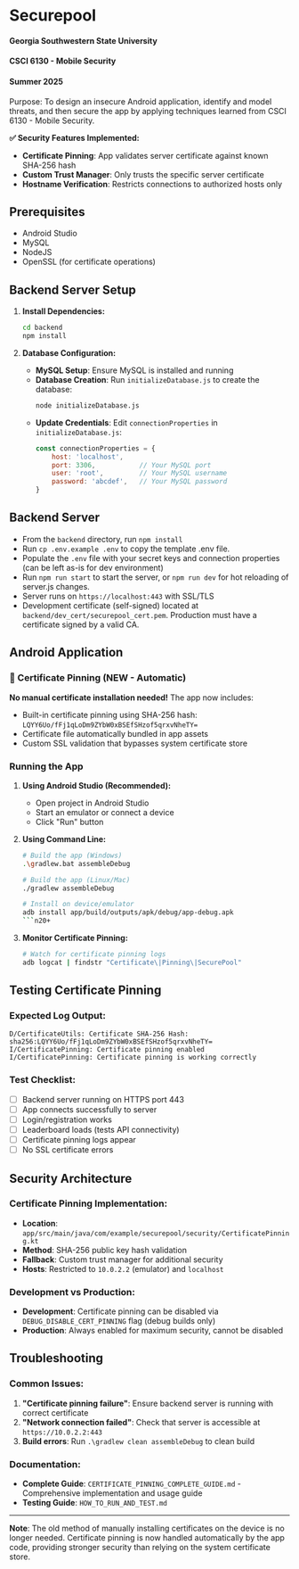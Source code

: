 # Securepool
#### Georgia Southwestern State University  
#### CSCI 6130 - Mobile Security  
#### Summer 2025  
  
Purpose: To design an insecure Android application, identify and model threats, and then secure the app by applying techniques learned from CSCI 6130 - Mobile Security.  

**✅ Security Features Implemented:**
- **Certificate Pinning**: App validates server certificate against known SHA-256 hash
- **Custom Trust Manager**: Only trusts the specific server certificate
- **Hostname Verification**: Restricts connections to authorized hosts only

## Prerequisites  
- Android Studio  
- MySQL  
- NodeJS  
- OpenSSL (for certificate operations)

## Backend Server Setup
1. **Install Dependencies:**
   ```bash
   cd backend
   npm install
   ```

2. **Database Configuration:**
   - **MySQL Setup**: Ensure MySQL is installed and running
   - **Database Creation**: Run `initializeDatabase.js` to create the database:
     ```bash
     node initializeDatabase.js
     ```
   - **Update Credentials**: Edit `connectionProperties` in `initializeDatabase.js`:
     ```javascript
     const connectionProperties = {
         host: 'localhost',
         port: 3306,           // Your MySQL port
         user: 'root',         // Your MySQL username  
         password: 'abcdef',   // Your MySQL password
     }
     ```

## Backend Server  
- From the `backend` directory, run `npm install`  
- Run `cp .env.example .env` to copy the template .env file.
- Populate the `.env` file with your secret keys and connection properties (can be left as-is for dev environment)  
- Run `npm run start` to start the server, or `npm run dev` for hot reloading of server.js changes.
- Server runs on `https://localhost:443` with SSL/TLS
- Development certificate (self-signed) located at `backend/dev_cert/securepool_cert.pem`. Production must have a certificate signed by a valid CA.

## Android Application

### 🔐 Certificate Pinning (NEW - Automatic)
**No manual certificate installation needed!** The app now includes:
- Built-in certificate pinning using SHA-256 hash: `LQYY6Uo/fFj1qLoDm9ZYbW0xBSEfSHzof5qrxvNheTY=`
- Certificate file automatically bundled in app assets
- Custom SSL validation that bypasses system certificate store

### Running the App
1. **Using Android Studio (Recommended):**
   - Open project in Android Studio
   - Start an emulator or connect a device
   - Click "Run" button

2. **Using Command Line:**
   ```bash
   # Build the app (Windows)
   .\gradlew.bat assembleDebug
   
   # Build the app (Linux/Mac)  
   ./gradlew assembleDebug
   
   # Install on device/emulator
   adb install app/build/outputs/apk/debug/app-debug.apk
   ```n20+

3. **Monitor Certificate Pinning:**
   ```bash
   # Watch for certificate pinning logs
   adb logcat | findstr "Certificate\|Pinning\|SecurePool"
   ```

## Testing Certificate Pinning

### Expected Log Output:
```
D/CertificateUtils: Certificate SHA-256 Hash: sha256:LQYY6Uo/fFj1qLoDm9ZYbW0xBSEfSHzof5qrxvNheTY=
I/CertificatePinning: Certificate pinning enabled
I/CertificatePinning: Certificate pinning is working correctly
```

### Test Checklist:
- [ ] Backend server running on HTTPS port 443
- [ ] App connects successfully to server
- [ ] Login/registration works
- [ ] Leaderboard loads (tests API connectivity)
- [ ] Certificate pinning logs appear
- [ ] No SSL certificate errors

## Security Architecture

### Certificate Pinning Implementation:
- **Location**: `app/src/main/java/com/example/securepool/security/CertificatePinning.kt`
- **Method**: SHA-256 public key hash validation
- **Fallback**: Custom trust manager for additional security
- **Hosts**: Restricted to `10.0.2.2` (emulator) and `localhost`

### Development vs Production:
- **Development**: Certificate pinning can be disabled via `DEBUG_DISABLE_CERT_PINNING` flag (debug builds only)
- **Production**: Always enabled for maximum security, cannot be disabled

## Troubleshooting

### Common Issues:
1. **"Certificate pinning failure"**: Ensure backend server is running with correct certificate
2. **"Network connection failed"**: Check that server is accessible at `https://10.0.2.2:443`
3. **Build errors**: Run `.\gradlew clean assembleDebug` to clean build

### Documentation:
- **Complete Guide**: `CERTIFICATE_PINNING_COMPLETE_GUIDE.md` - Comprehensive implementation and usage guide
- **Testing Guide**: `HOW_TO_RUN_AND_TEST.md`

---

**Note**: The old method of manually installing certificates on the device is no longer needed. Certificate pinning is now handled automatically by the app code, providing stronger security than relying on the system certificate store.  
